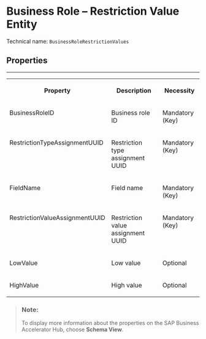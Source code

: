 <!-- loio5492ba7eb3a747c1a2e3323abb1ee6d8 -->

# Business Role – Restriction Value Entity





Technical name: `BusinessRoleRestrictionValues` 



<a name="loio5492ba7eb3a747c1a2e3323abb1ee6d8__BusinessRoleRestrictionValue"/>

## Properties

****


<table>
<tr>
<th valign="top">

Property

</th>
<th valign="top">

Description

</th>
<th valign="top">

Necessity

</th>
</tr>
<tr>
<td valign="top">

BusinessRoleID

</td>
<td valign="top">

Business role ID

</td>
<td valign="top">

Mandatory \(Key\)

</td>
</tr>
<tr>
<td valign="top">

RestrictionTypeAssignmentUUID

</td>
<td valign="top">

Restriction type assignment UUID

</td>
<td valign="top">

Mandatory \(Key\)

</td>
</tr>
<tr>
<td valign="top">

FieldName

</td>
<td valign="top">

Field name

</td>
<td valign="top">

Mandatory \(Key\)

</td>
</tr>
<tr>
<td valign="top">

RestrictionValueAssignmentUUID

</td>
<td valign="top">

Restriction value assignment UUID

</td>
<td valign="top">

Mandatory \(Key\)

</td>
</tr>
<tr>
<td valign="top">

LowValue

</td>
<td valign="top">

Low value

</td>
<td valign="top">

Optional

</td>
</tr>
<tr>
<td valign="top">

HighValue

</td>
<td valign="top">

High value

</td>
<td valign="top">

Optional

</td>
</tr>
</table>

> ### Note:  
> To display more information about the properties on the SAP Business Accelerator Hub, choose **Schema View**.

